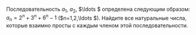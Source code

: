Последовательность ${{a}_{1}}$, ${{a}_{2}}$, $\ldots $ определена следующим образом: ${{a}_{n}}={{2}^{n}}+{{3}^{n}}+{{6}^{n}}-1$ ($n=1,2,\ldots $). Найдите все натуральные числа, которые взаимно просты с каждым членом этой последовательности.
